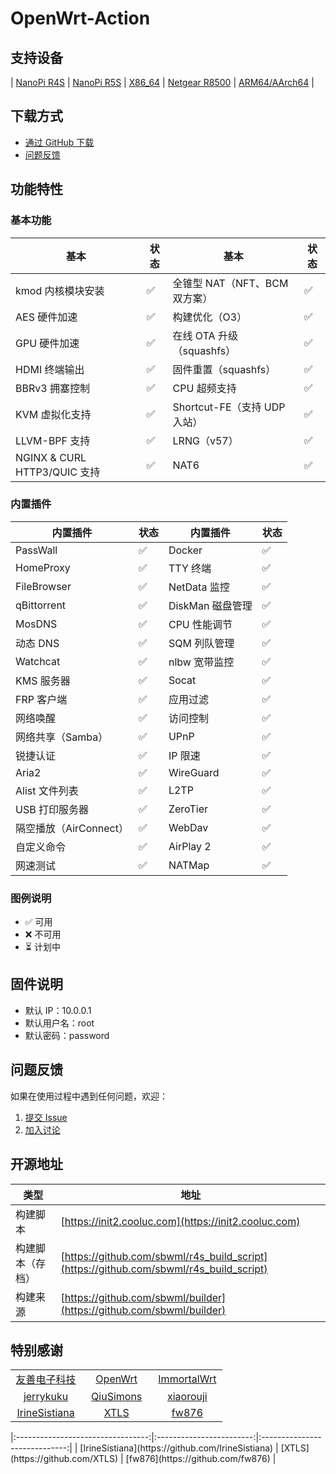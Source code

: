 # OpenWrt-Action

## 支持设备

| [NanoPi R4S](https://github.com/oppen321/OpenWrt-Action/releases) | [NanoPi R5S](https://github.com/oppen321/OpenWrt-Action/releases) | [X86_64](https://github.com/oppen321/OpenWrt-Action/releases) | [Netgear R8500](https://github.com/oppen321/OpenWrt-Action/releases) | [ARM64/AArch64](https://github.com/oppen321/OpenWrt-Action/releases) |

## 下载方式

- [通过 GitHub 下载](https://github.com/oppen321/OpenWrt-Action/releases)
- [问题反馈](https://github.com/oppen321/OpenWrt-Action/issues)

## 功能特性

### 基本功能
| 基本 | 状态 | 基本 | 状态 |
|------|------|------|------|
| kmod 内核模块安装 | ✅ | 全锥型 NAT（NFT、BCM 双方案） | ✅ |
| AES 硬件加速 | ✅ | 构建优化（O3） | ✅ |
| GPU 硬件加速 | ✅ | 在线 OTA 升级（squashfs） | ✅ |
| HDMI 终端输出 | ✅ | 固件重置（squashfs） | ✅ |
| BBRv3 拥塞控制 | ✅ | CPU 超频支持 | ✅ |
| KVM 虚拟化支持 | ✅ | Shortcut-FE（支持 UDP 入站） | ✅ |
| LLVM-BPF 支持 | ✅ | LRNG（v57） | ✅ |
| NGINX & CURL HTTP3/QUIC 支持 | ✅ | NAT6 | ✅ |

### 内置插件
| 内置插件 | 状态 | 内置插件 | 状态 |
|----------|------|----------|------|
| PassWall | ✅ | Docker | ✅ |
| HomeProxy | ✅ | TTY 终端 | ✅ |
| FileBrowser | ✅ | NetData 监控 | ✅ |
| qBittorrent | ✅ | DiskMan 磁盘管理 | ✅ |
| MosDNS | ✅ | CPU 性能调节 | ✅ |
| 动态 DNS | ✅ | SQM 列队管理 | ✅ |
| Watchcat | ✅ | nlbw 宽带监控 | ✅ |
| KMS 服务器 | ✅ | Socat | ✅ |
| FRP 客户端 | ✅ | 应用过滤 | ✅ |
| 网络唤醒 | ✅ | 访问控制 | ✅ |
| 网络共享（Samba） | ✅ | UPnP | ✅ |
| 锐捷认证 | ✅ | IP 限速 | ✅ |
| Aria2 | ✅ | WireGuard | ✅ |
| Alist 文件列表 | ✅ | L2TP | ✅ |
| USB 打印服务器 | ✅ | ZeroTier | ✅ |
| 隔空播放（AirConnect） | ✅ | WebDav | ✅ |
| 自定义命令 | ✅ | AirPlay 2 | ✅ |
| 网速测试 | ✅ | NATMap | ✅ |

### 图例说明
- ✅ 可用
- ❌ 不可用
- ⏳ 计划中

## 固件说明

- 默认 IP：10.0.0.1
- 默认用户名：root
- 默认密码：password

## 问题反馈

如果在使用过程中遇到任何问题，欢迎：
1. [提交 Issue](https://github.com/oppen321/OpenWrt-Action/issues)
2. [加入讨论](https://github.com/oppen321/OpenWrt-Action/discussions)

## 开源地址

| 类型 | 地址 |
|------|------|
| 构建脚本 | [https://init2.cooluc.com](https://init2.cooluc.com) |
| 构建脚本（存档） | [https://github.com/sbwml/r4s_build_script](https://github.com/sbwml/r4s_build_script) |
| 构建来源 | [https://github.com/sbwml/builder](https://github.com/sbwml/builder) |

## 特别感谢

<table>
<tr>
<td width="33%" align="center"><a href="https://www.friendlyarm.com">友善电子科技</a></td>
<td width="33%" align="center"><a href="https://github.com/openwrt/openwrt">OpenWrt</a></td>
<td width="33%" align="center"><a href="https://github.com/immortalwrt">ImmortalWrt</a></td>
</tr>
<tr>
<td width="33%" align="center"><a href="https://github.com/jerrykuku">jerrykuku</a></td>
<td width="33%" align="center"><a href="https://github.com/QiuSimons">QiuSimons</a></td>
<td width="33%" align="center"><a href="https://github.com/xiaorouji">xiaorouji</a></td>
</tr>
<tr>
<td width="33%" align="center"><a href="https://github.com/IrineSistiana">IrineSistiana</a></td>
<td width="33%" align="center"><a href="https://github.com/XTLS">XTLS</a></td>
<td width="33%" align="center"><a href="https://github.com/fw876">fw876</a></td>
</tr>
</table>
|:---------------------------------:|:------------------------:|:-----------------------------:|
| [IrineSistiana](https://github.com/IrineSistiana) | [XTLS](https://github.com/XTLS) | [fw876](https://github.com/fw876) |
